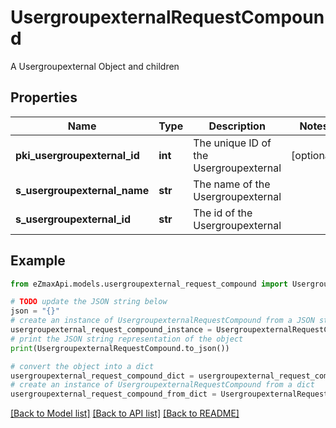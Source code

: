 # UsergroupexternalRequestCompound

A Usergroupexternal Object and children

## Properties

Name | Type | Description | Notes
------------ | ------------- | ------------- | -------------
**pki_usergroupexternal_id** | **int** | The unique ID of the Usergroupexternal | [optional] 
**s_usergroupexternal_name** | **str** | The name of the Usergroupexternal | 
**s_usergroupexternal_id** | **str** | The id of the Usergroupexternal | 

## Example

```python
from eZmaxApi.models.usergroupexternal_request_compound import UsergroupexternalRequestCompound

# TODO update the JSON string below
json = "{}"
# create an instance of UsergroupexternalRequestCompound from a JSON string
usergroupexternal_request_compound_instance = UsergroupexternalRequestCompound.from_json(json)
# print the JSON string representation of the object
print(UsergroupexternalRequestCompound.to_json())

# convert the object into a dict
usergroupexternal_request_compound_dict = usergroupexternal_request_compound_instance.to_dict()
# create an instance of UsergroupexternalRequestCompound from a dict
usergroupexternal_request_compound_from_dict = UsergroupexternalRequestCompound.from_dict(usergroupexternal_request_compound_dict)
```
[[Back to Model list]](../README.md#documentation-for-models) [[Back to API list]](../README.md#documentation-for-api-endpoints) [[Back to README]](../README.md)


